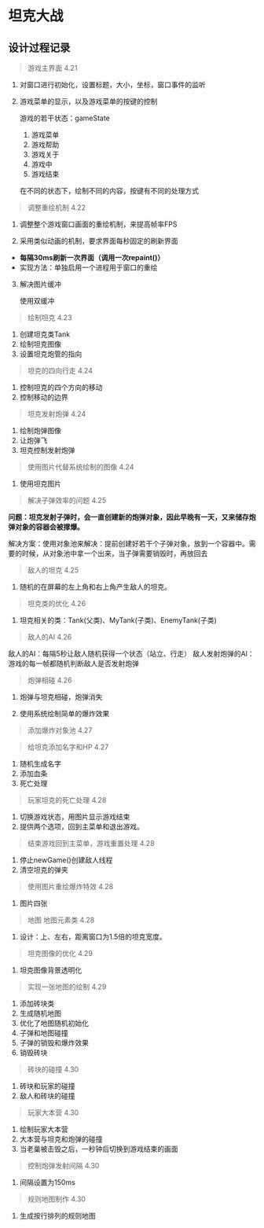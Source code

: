 # 坦克大战

## 设计过程记录

> 游戏主界面 4.21

 1. 对窗口进行初始化，设置标题，大小，坐标，窗口事件的监听

 2. 游戏菜单的显示，以及游戏菜单的按键的控制

    游戏的若干状态：gameState

    1. 游戏菜单
    2. 游戏帮助
    3. 游戏关于
    4. 游戏中
    5. 游戏结束

    在不同的状态下，绘制不同的内容，按键有不同的处理方式

> 调整重绘机制 4.22

   1. 调整整个游戏窗口画面的重绘机制，来提高帧率FPS

   2. 采用类似动画的机制，要求界面每秒固定的刷新界面

   * **每隔30ms刷新一次界面（调用一次repaint()）**
   * 实现方法：单独启用一个进程用于窗口的重绘

   3. 解决图片缓冲
      
      使用双缓冲

> 绘制坦克 4.23

   1. 创建坦克类Tank
   2. 绘制坦克图像
   3. 设置坦克炮管的指向


> 坦克的四向行走 4.24

   1. 控制坦克的四个方向的移动
   2. 控制移动的边界

> 坦克发射炮弹 4.24

   1. 绘制炮弹图像
   2. 让炮弹飞
   3. 坦克控制发射炮弹

> 使用图片代替系统绘制的图像 4.24

   1. 使用坦克图片

> 解决子弹效率的问题 4.25

   **问题：坦克发射子弹时，会一直创建新的炮弹对象，因此早晚有一天，又来储存炮弹对象的容器会被撑爆。**

   解决方案：使用对象池来解决：提前创建好若干个子弹对象，放到一个容器中。需要的时候，从对象池中拿一个出来，当子弹需要销毁时，再放回去
     
     
> 敌人的坦克 4.25

   1. 随机的在屏幕的左上角和右上角产生敌人的坦克。

> 坦克类的优化 4.26

   1. 坦克相关的类：Tank(父类)、MyTank(子类)、EnemyTank(子类)


> 敌人的AI 4.26

   敌人的AI：每隔5秒让敌人随机获得一个状态（站立、行走）
   敌人发射炮弹的AI：游戏的每一帧都随机判断敌人是否发射炮弹


> 炮弹相碰 4.26

   1. 炮弹与坦克相碰，炮弹消失
   
   2. 使用系统绘制简单的爆炸效果


> 添加爆炸对象池 4.27



> 给坦克添加名字和HP 4.27

   1. 随机生成名字
   2. 添加血条
   3. 死亡处理

> 玩家坦克的死亡处理 4.28

   1. 切换游戏状态，用图片显示游戏结束
   2. 提供两个选项，回到主菜单和退出游戏。


> 结束游戏回到主菜单，游戏重置处理 4.28

   1. 停止newGame()创建敌人线程
   2. 清空坦克的弹夹

> 使用图片重绘爆炸特效 4.28

   1. 图片四张

> 地图 地图元素类 4.28

   1. 设计：上、左右，距离窗口为1.5倍的坦克宽度。

> 坦克图像的优化 4.29

   1. 坦克图像背景透明化

> 实现一张地图的绘制 4.29

   1. 添加砖块类
   2. 生成随机地图
   3. 优化了地图随机初始化
   4. 子弹和地图碰撞
   5. 子弹的销毁和爆炸效果
   6. 销毁砖块


> 砖块的碰撞 4.30

   1. 砖块和玩家的碰撞
   2. 敌人和砖块的碰撞 

> 玩家大本营 4.30

   1. 绘制玩家大本营
   2. 大本营与坦克和炮弹的碰撞
   3. 当老巢被击毁之后，一秒钟后切换到游戏结束的画面

> 控制炮弹发射间隔 4.30

   1. 间隔设置为150ms

> 规则地图制作 4.30

   1. 生成按行排列的规则地图

